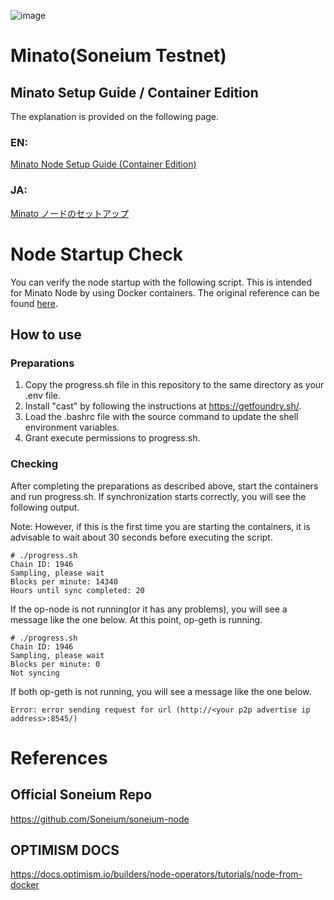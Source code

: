 ![image](https://github.com/user-attachments/assets/5a686a89-34ea-474e-993e-cd81edba5304)

# Minato(Soneium Testnet)

## Minato Setup Guide / Container Edition
The explanation is provided on the following page.

### EN:
[Minato Node Setup Guide (Container Edition)](https://medium.com/@cctksarah/minato-node-setup-guide-container-edition-a4803e3a377a)

### JA:

[Minato ノードのセットアップ](https://note.com/tksarahweb3/n/n97bfc88271b7)


# Node Startup Check
You can verify the node startup with the following script.
This is intended for Minato Node by using Docker containers.
The original reference can be found [here](https://github.com/smartcontracts/simple-optimism-node#operating-the-node).

## How to use

### Preparations

1. Copy the progress.sh file in this repository to the same directory as your .env file.
2. Install "cast" by following the instructions at https://getfoundry.sh/.
3. Load the .bashrc file with the source command to update the shell environment variables.
4. Grant execute permissions to progress.sh.

### Checking

After completing the preparations as described above, start the containers and run progress.sh.
If synchronization starts correctly, you will see the following output.

Note: However, if this is the first time you are starting the containers, it is advisable to wait about 30 seconds before executing the script.

```
# ./progress.sh
Chain ID: 1946
Sampling, please wait
Blocks per minute: 14340
Hours until sync completed: 20
```

If the op-node is not running(or it has any problems), you will see a message like the one below.
At this point, op-geth is running.

```
# ./progress.sh
Chain ID: 1946
Sampling, please wait
Blocks per minute: 0
Not syncing
```

If both op-geth is not running, you will see a message like the one below.

```
Error: error sending request for url (http://<your p2p advertise ip address>:8545/)
```

# References
## Official Soneium Repo
https://github.com/Soneium/soneium-node
## OPTIMISM DOCS
https://docs.optimism.io/builders/node-operators/tutorials/node-from-docker
